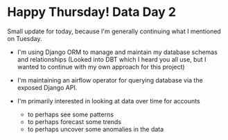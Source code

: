 # Happy Thursday! Data Day 2 

Small update for today, because I'm generally continuing what I mentioned on Tuesday.

- I'm using Django ORM to manage and maintain my database schemas and relationships (Looked into DBT which I heard you all use, but I wanted to continue with my own approach for this project)

- I'm maintaining an airflow operator for querying database via the exposed Django API.
 
- I'm primarily interested in looking at data over time for accounts
  - to perhaps see some patterns
  - to perhaps forecast some trends
  - to perhaps uncover some anomalies in the data